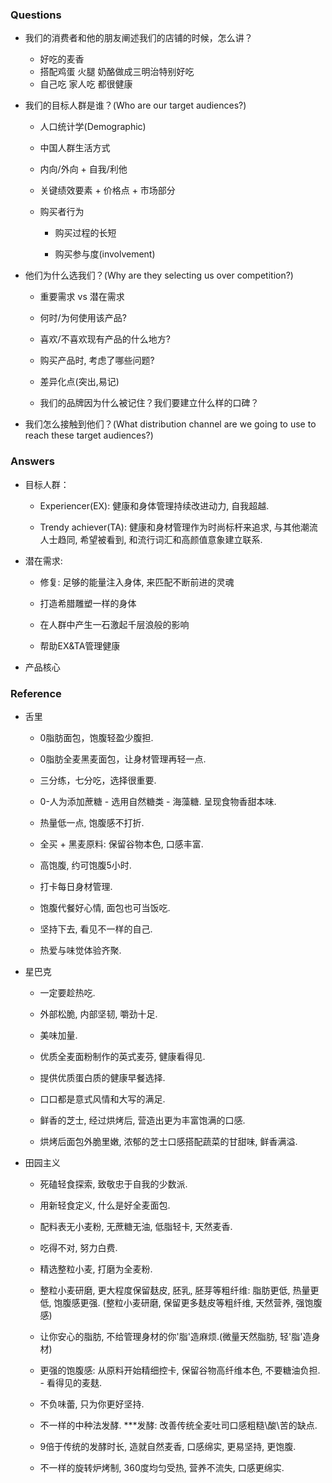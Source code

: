 ### Questions

- 我们的消费者和他的朋友阐述我们的店铺的时候，怎么讲？
  - 好吃的麦香
  - 搭配鸡蛋 火腿 奶酪做成三明治特别好吃
  - 自己吃 家人吃 都很健康
- 我们的目标人群是谁？(Who are our target audiences?)
  
  - 人口统计学(Demographic)
  
  - 中国人群生活方式
  
  - 内向/外向 + 自我/利他
  
  - 关键绩效要素 + 价格点 + 市场部分
  
  - 购买者行为
    
    - 购买过程的长短
    
    - 购买参与度(involvement)
- 他们为什么选我们？(Why are they selecting us over competition?)
  
  - 重要需求 vs 潜在需求
  
  - 何时/为何使用该产品?
  
  - 喜欢/不喜欢现有产品的什么地方?
  
  - 购买产品时, 考虑了哪些问题?
  
  - 差异化点(突出,易记)
  
  - 我们的品牌因为什么被记住？我们要建立什么样的口碑？
- 我们怎么接触到他们？(What distribution channel are we going to use to reach these target audiences?)

### Answers

- 目标人群：
  
  - Experiencer(EX): 健康和身体管理持续改进动力, 自我超越.
  
  - Trendy achiever(TA): 健康和身材管理作为时尚标杆来追求, 与其他潮流人士趋同, 希望被看到, 和流行词汇和高颜值意象建立联系.

- 潜在需求:
  
  - 修复: 足够的能量注入身体, 来匹配不断前进的灵魂
  
  - 打造希腊雕塑一样的身体
  
  - 在人群中产生一石激起千层浪般的影响
  
  - 帮助EX&TA管理健康 

- 产品核心



### Reference

- 舌里
  
  - 0脂肪面包，饱腹轻盈少腹担.
  
  - 0脂肪全麦黑麦面包，让身材管理再轻一点.
  
  - 三分练，七分吃，选择很重要.
  
  - 0-人为添加蔗糖 - 选用自然糖类 - 海藻糖. 呈现食物香甜本味.
  
  - 热量低一点, 饱腹感不打折.
  
  - 全买 + 黑麦原料: 保留谷物本色, 口感丰富.
  
  - 高饱腹, 约可饱腹5小时.
  
  - 打卡每日身材管理.
  
  - 饱腹代餐好心情, 面包也可当饭吃.
  
  - 坚持下去, 看见不一样的自己.
  
  - 热爱与味觉体验齐聚.

- 星巴克
  
  - 一定要趁热吃.
  
  - 外部松脆, 内部坚韧, 嚼劲十足.
  
  - 美味加量.
  
  - 优质全麦面粉制作的英式麦芬, 健康看得见.
  
  - 提供优质蛋白质的健康早餐选择.
  
  - 口口都是意式风情和大写的满足.
  
  - 鲜香的芝士, 经过烘烤后, 营造出更为丰富饱满的口感.
  
  - 烘烤后面包外脆里嫩, 浓郁的芝士口感搭配蔬菜的甘甜味, 鲜香满溢.

- 田园主义
  
  - 死磕轻食探索, 致敬忠于自我的少数派.
  
  - 用新轻食定义, 什么是好全麦面包.
  
  - 配料表无小麦粉, 无蔗糖无油, 低脂轻卡, 天然麦香.
  
  - 吃得不对, 努力白费.
  
  - 精选整粒小麦, 打磨为全麦粉.
  
  - 整粒小麦研磨, 更大程度保留麸皮, 胚乳, 胚芽等粗纤维: 脂肪更低, 热量更低, 饱腹感更强. (整粒小麦研磨, 保留更多麸皮等粗纤维, 天然营养, 强饱腹感)
  
  - 让你安心的脂肪, 不给管理身材的你'脂'造麻烦.(微量天然脂肪, 轻'脂'造身材)
  
  - 更强的饱腹感: 从原料开始精细控卡, 保留谷物高纤维本色, 不要糖油负担. - 看得见的麦麸.
  
  - 不负味蕾, 只为你更好坚持.
  
  - 不一样的中种法发酵. ***发酵: 改善传统全麦吐司口感粗糙\酸\苦的缺点.
  
  - 9倍于传统的发酵时长, 造就自然麦香, 口感绵实, 更易坚持, 更饱腹.
  
  - 不一样的旋转炉烤制, 360度均匀受热, 营养不流失, 口感更绵实.
